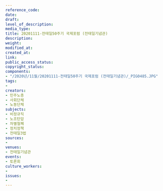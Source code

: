 ```yaml
---
reference_code: 
date: 
draft: 
level_of_description: 
media_type: 
title: 20201111-전태일50주기 국제포럼 (전태일기념관)
description: 
weight: 
modified_at: 
created_at: 
link: 
public_access_status: 
copyright_status: 
components:
- "/2020년/11월/20201111-전태일50주기 국제포럼 (전태일기념관)/_PIG0485.JPG"
tags:
- 
creators:
- 민주노총
- 사회단체
- 노동단체
subjects:
- 비정규직
- 노조탄압
- 차별철폐
- 정치정책
- 전태일3법
sources:
- 
venues:
- 전태일기념관
events:
- 토론회
culture_workers:
- 
issues:
- 
---
```

